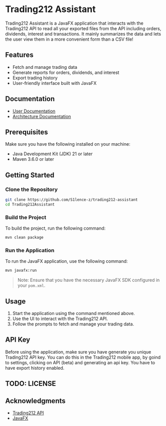# Trading212 Assistant

Trading212 Assistant is a JavaFX application that interacts with the Trading212 API to read all your exported files from the API including orders, dividends, interest and transactions.
It mainly summarizes the data and lets the user view them in a more convenient form than a CSV file!

## Features

- Fetch and manage trading data
- Generate reports for orders, dividends, and interest
- Export trading history
- User-friendly interface built with JavaFX

## Documentation

- [User Documentation](./docs/user_docs.md)
- [Architecture Documentation](./docs/architecture_docs.md)

## Prerequisites

Make sure you have the following installed on your machine:

- Java Development Kit (JDK) 21 or later
- Maven 3.6.0 or later

## Getting Started

### Clone the Repository

```bash
git clone https://github.com/S1lence-z/trading212-assistant
cd Trading212Assistant
```

### Build the Project

To build the project, run the following command:

```bash
mvn clean package
```

### Run the Application

To run the JavaFX application, use the following command:

```bash
mvn javafx:run
```

> Note: Ensure that you have the necessary JavaFX SDK configured in your `pom.xml`.

## Usage

1. Start the application using the command mentioned above.
2. Use the UI to interact with the Trading212 API.
3. Follow the prompts to fetch and manage your trading data.

## API Key

Before using the application, make sure you have generate you unique Trading212 API key. You can do this in the Trading212 mobile app, by goind to settings, clicking on API (beta) and generating an api key. You have to have export history enabled.

## TODO: LICENSE

## Acknowledgments

- [Trading212 API](https://t212public-api-docs.redoc.ly/)
- [JavaFX](https://openjfx.io/)
